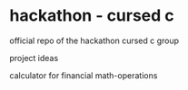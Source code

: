 # hackathon - cursed c
 official repo of the hackathon cursed c group


project ideas 

calculator for financial math-operations

